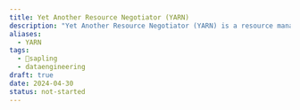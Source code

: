 ```yaml
---
title: Yet Another Resource Negotiator (YARN)
description: "Yet Another Resource Negotiator (YARN) is a resource management and job scheduling framework used in Apache Hadoop for managing resources and running distributed applications on a cluster of machines. "
aliases:
  - YARN
tags:
  - 🌱sapling
  - dataengineering
draft: true
date: 2024-04-30
status: not-started
---
```

